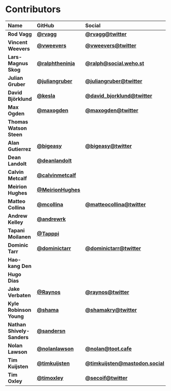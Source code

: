 # Contributors

| Name                       | GitHub                                                 | Social                                                                   |
| :------------------------- | :----------------------------------------------------- | :----------------------------------------------------------------------- |
| **Rod Vagg**               | [**@rvagg**](https://github.com/rvagg)                 | [**@rvagg@twitter**](https://twitter.com/rvagg)                          |
| **Vincent Weevers**        | [**@vweevers**](https://github.com/vweevers)           | [**@vweevers@twitter**](https://twitter.com/vweevers)                    |
| **Lars-Magnus Skog**       | [**@ralphtheninja**](https://github.com/ralphtheninja) | [**@ralph@social.weho.st**](https://social.weho.st/@ralph)               |
| **Julian Gruber**          | [**@juliangruber**](https://github.com/juliangruber)   | [**@juliangruber@twitter**](https://twitter.com/juliangruber)            |
| **David Björklund**        | [**@kesla**](https://github.com/kesla)                 | [**@david_bjorklund@twitter**](https://twitter.com/david_bjorklund)      |
| **Max Ogden**              | [**@maxogden**](https://github.com/maxogden)           | [**@maxogden@twitter**](https://twitter.com/maxogden)                    |
| **Thomas Watson Steen**    |                                                        |                                                                          |
| **Alan Gutierrez**         | [**@bigeasy**](https://github.com/bigeasy)             | [**@bigeasy@twitter**](https://twitter.com/bigeasy)                      |
| **Dean Landolt**           | [**@deanlandolt**](https://github.com/deanlandolt)     |                                                                          |
| **Calvin Metcalf**         | [**@calvinmetcalf**](https://github.com/calvinmetcalf) |                                                                          |
| **Meirion Hughes**         | [**@MeirionHughes**](https://github.com/MeirionHughes) |                                                                          |
| **Matteo Collina**         | [**@mcollina**](https://github.com/mcollina)           | [**@matteocollina@twitter**](https://twitter.com/matteocollina)          |
| **Andrew Kelley**          | [**@andrewrk**](https://github.com/andrewrk)           |                                                                          |
| **Tapani Moilanen**        | [**@Tapppi**](https://github.com/Tapppi)               |                                                                          |
| **Dominic Tarr**           | [**@dominictarr**](https://github.com/dominictarr)     | [**@dominictarr@twitter**](https://twitter.com/dominictarr)              |
| **Hao-kang Den**           |                                                        |                                                                          |
| **Hugo Dias**              |                                                        |                                                                          |
| **Jake Verbaten**          | [**@Raynos**](https://github.com/Raynos)               | [**@raynos@twitter**](https://twitter.com/raynos)                        |
| **Kyle Robinson Young**    | [**@shama**](https://github.com/shama)                 | [**@shamakry@twitter**](https://twitter.com/shamakry)                    |
| **Nathan Shively-Sanders** | [**@sandersn**](https://github.com/sandersn)           |                                                                          |
| **Nolan Lawson**           | [**@nolanlawson**](https://github.com/nolanlawson)     | [**@nolan@toot.cafe**](https://toot.cafe/@nolan)                         |
| **Tim Kuijsten**           | [**@timkuijsten**](https://github.com/timkuijsten)     | [**@timkuijsten@mastodon.social**](https://mastodon.social/@timkuijsten) |
| **Tim Oxley**              | [**@timoxley**](https://github.com/timoxley)           | [**@secoif@twitter**](https://twitter.com/secoif)                        |
